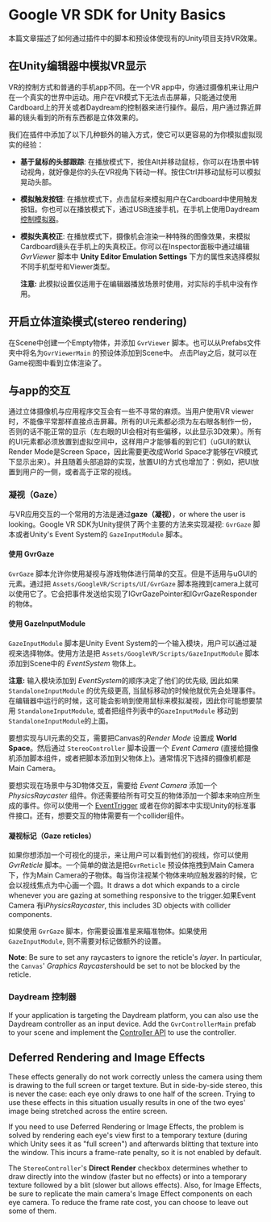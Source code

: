 # Google VR SDK for Unity Basics

本篇文章描述了如何通过插件中的脚本和预设体使现有的Unity项目支持VR效果。

## 在Unity编辑器中模拟VR显示

VR的控制方式和普通的手机app不同。在一个VR app中，你通过摄像机来让用户在一个真实的世界中运动。用户在VR模式下无法点击屏幕，只能通过使用Cardboard上的开关或者Daydream的控制器来进行操作。最后，用户通过靠近屏幕的镜头看到的所有东西都是立体效果的。

我们在插件中添加了以下几种额外的输入方式，使它可以更容易的为你模拟虚拟现实的经验：

- **基于鼠标的头部跟踪**: 在播放模式下，按住Alt并移动鼠标，你可以在场景中转动视角，就好像是你的头在VR视角下转动一样。按住Ctrl并移动鼠标可以模拟晃动头部。

- **模拟触发按钮**: 在播放模式下，点击鼠标来模拟用户在Cardboard中使用触发按钮。你也可以在播放模式下，通过USB连接手机，在手机上使用Daydream [控制模拟器](https://developers.google.com/vr/concepts/dev-kit-setup)。

- **模拟失真校正**: 在播放模式下，摄像机会渲染一种特殊的图像效果，来模拟Cardboard镜头在手机上的失真校正。你可以在Inspector面板中通过编辑 *GvrViewer* 脚本中 **Unity Editor Emulation Settings** 下方的属性来选择模拟不同手机型号和Viewer类型。

  **注意:** 此模拟设置仅适用于在编辑器播放场景时使用，对实际的手机中没有作用。

## 开启立体渲染模式(stereo rendering)

在Scene中创建一个Empty物体，并添加 `GvrViewer` 脚本。也可以从Prefabs文件夹中将名为`GvrViewerMain` 的预设体添加到Scene中。 点击Play之后，就可以在Game视图中看到立体渲染了。

## 与app的交互

通过立体摄像机与应用程序交互会有一些不寻常的麻烦。当用户使用VR viewer时，不能像平常那样直接点击屏幕。所有的UI元素都必须为左右眼各制作一份，否则的话不能正常的显示（左右眼的UI会相对有些偏移，以此显示3D效果）。所有的UI元素都必须放置到虚拟空间中，这样用户才能够看的到它们（uGUI的默认Render Mode是Screen Space，因此需要更改成World Space才能够在VR模式下显示出来）。并且随着头部追踪的实现，放置UI的方式也增加了：例如，把UI放置到用户的一侧，或者高于正常的视线。

### 凝视（Gaze）

与VR应用交互的一个常用的方法是通过**gaze（凝视）**，or where the user is looking。Google VR SDK为Unity提供了两个主要的方法来实现凝视:  `GvrGaze` 脚本或者Unity's Event System的 `GazeInputModule` 脚本。

#### 使用 GvrGaze

 `GvrGaze` 脚本允许你使用凝视与游戏物体进行简单的交互。但是不适用与uGUI的元素。通过把 `Assets/GoogleVR/Scripts/UI/GvrGaze` 脚本拖拽到camera上就可以使用它了。它会把事件发送给实现了IGvrGazePointer和IGvrGazeResponder的物体。

#### 使用 GazeInputModule

 `GazeInputModule` 脚本是Unity Event System的一个输入模块，用户可以通过凝视来选择物体。使用方法是把 `Assets/GoogleVR/Scripts/GazeInputModule` 脚本添加到Scene中的 *EventSystem* 物体上。

**注意:** 输入模块添加到 *EventSystem*的顺序决定了他们的优先级, 因此如果`StandaloneInputModule` 的优先级更高, 当鼠标移动的时候他就优先会处理事件。在编辑器中运行的时候，这可能会影响到使用鼠标来模拟凝视，因此你可能想要禁用 `StandaloneInputModule`, 或者把组件列表中的`GazeInputModule` 移动到 `StandaloneInputModule`的上面。

要想实现与UI元素的交互，需要把Canvas的*Render Mode* 设置成 **World Space**。然后通过 `StereoController` 脚本设置一个 *Event Camera* (直接给摄像机添加脚本组件，或者把脚本添加到父物体上)。通常情况下选择的摄像机都是Main Camera。

要想实现在场景中与3D物体交互，需要给 *Event Camera* 添加一个*PhysicsRaycaster* 组件。你还需要给所有可交互的物体添加一个脚本来响应所生成的事件。你可以使用一个 [EventTrigger](https://docs.unity3d.com/Manual/script-EventTrigger.html) 或者在你的脚本中实现Unity的标准事件接口。还有，想要交互的物体需要有一个collider组件。

#### 凝视标记（Gaze reticles）

如果你想添加一个可视化的提示，来让用户可以看到他们的视线，你可以使用*GvrReticle* 脚本。一个简单的做法是把`GvrReticle` 预设体拖拽到Main Camera下，作为Main Camera的子物体。每当你注视某个物体来响应触发器的时候，它会以视线焦点为中心画一个圆。It draws a dot which expands to a circle whenever you are gazing at something responsive to the trigger.如果Event Camera 有i*PhysicsRaycaster*, this includes 3D objects with collider components.

如果使用 `GvrGaze` 脚本，你需要设置准星来瞄准物体。如果使用`GazeInputModule`, 则不需要对标记做额外的设置。

**Note**: Be sure to set any raycasters to ignore the reticle's *layer*. In particular, the `Canvas`' *Graphics Raycaster*should be set to not be blocked by the reticle.

### Daydream 控制器

If your application is targeting the Daydream platform, you can also use the Daydream controller as an input device. Add the `GvrControllerMain` prefab to your scene and implement the [Controller API](https://developers.google.com/vr/unity/controller-basics) to use the controller.

## Deferred Rendering and Image Effects

These effects generally do not work correctly unless the camera using them is drawing to the full screen or target texture. But in side-by-side stereo, this is never the case: each eye only draws to one half of the screen. Trying to use these effects in this situation usually results in one of the two eyes' image being stretched across the entire screen.

If you need to use Deferred Rendering or Image Effects, the problem is solved by rendering each eye's view first to a temporary texture (during which Unity sees it as "full screen") and afterwards blitting that texture into the window. This incurs a frame-rate penalty, so it is not enabled by default.

The `StereoController`'s **Direct Render** checkbox determines whether to draw directly into the window (faster but no effects) or into a temporary texture followed by a blit (slower but allows effects). Also, for Image Effects, be sure to replicate the main camera's Image Effect components on each eye camera. To reduce the frame rate cost, you can choose to leave out some of them.